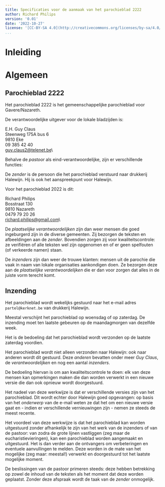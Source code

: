 ```yaml
---
title: Specificaties voor de aanmaak van het parochieblad 2222
author: Richard Philips
version: '0.01'
date: '2022-10-27'
license: '[CC-BY-SA 4.0](http://creativecommons.org/licenses/by-sa/4.0/)'
...
```



# Inleiding

# Algemeen

## Parochieblad 2222

Het parochieblad 2222 is het gemeenschappelijke parochieblad voor Gavere/Nazareth.

De verantwoordelijke uitgever voor de lokale bladzijden is:

E.H. Guy Claus\
Steenweg 175A bus 6\
9810 Eke\
09 385 42 40\
guy.claus2@telenet.be\

Behalve de *pastoor* als eind-verantwoordelijke, zijn er verschillende functies:

De *zender* is de persoon die het parochieblad verstuurd naar drukkerij Halewijn. Hij is ook het aanspreekpunt voor Halewijn.

Voor het parochieblad 2022 is dit:

Richard Philips\
Bosstraat 130\
9810 Nazareth\
0479 79 20 26\
richard.philips@gmail.com\

De *plaatselijke verantwoordelijken* zijn dan weer mensen die goed ingeburgerd zijn in de diverse gemeenten. Zij bezorgen de teksten en afbeeldingen aan de *zender*.
Bovendien zorgen zij voor kwaliteitscontrole: ze verifiëren of alle teksten wel zijn opgenomen en of er geen spelfouten (of verkeerde namen) staan.

De *inzenders* zijn dan weer de trouwe klanten: mensen uit de parochie die vaak in naam van lokale organisaties aankondigen doen. Ze bezorgen deze aan de *plaatselijke verantwoordelijken* die er dan voor zorgen dat alles in de juiste vorm terecht komt.


## Inzending

Het parochieblad wordt wekelijks gestuurd naar het e-mail adres `partel@kerknet.be` van drukkerij Halewijn.

Meestal verschijnt het parochieblad op woensdag of op zaterdag. De inzending moet ten laatste gebeuren op de maandagmorgen van dezelfde week.

Het is de bedoeling dat het parochieblad wordt verzonden op de laatste zaterdag voordien.

Het parochieblad wordt niet alleen verzonden naar Halewijn: ook naar anderen wordt dit gestuurd. Deze *anderen* bevatten onder meer *Guy Claus*, de *verantwoordelijken* en nog een aantal *inzenders*.

De bedoeling hiervan is om aan kwaliteitscontrole te doen: elk van deze mensen kan opmerkingen maken die dan worden verwerkt in een nieuwe versie die dan ook opnieuw wordt doorgestuurd.

Het nadeel van deze werkwijze is dat er verschillende versies zijn van het parochieblad. Dit wordt echter door Halewijn goed opgevangen: op basis van het *onderwerp* van de e-mail weten ze dat het om een nieuwe versie gaat en - indien er verschillende vernieuwingen zijn - nemen ze steeds de meest recente.

Het voordeel van deze werkwijze is dat het parochieblad kan worden uitgestuurd zonder afhankelijk te zijn van het werk van de inzenders of van de pastoor: van zodra de grote lijnen vastliggen (zeg maar de eucharistievieringen), kan een parochieblad worden aangemaakt en uitgestuurd. Het is dan verder aan de ontvangers om verbeteringen en eventuele aanvullingen te melden. Deze worden in  de mate van het mogelijke (zeg maar: meestal!) verwerkt en doorgestuurd tot het laatste mogelijke moment.

De beslissingen van de pastoor primeren steeds: deze hebben betrekking op zowel de inhoud van de teksten als het moment dat deze worden geplaatst. Zonder deze afspraak wordt de taak van de *zender* onmogelijk.



